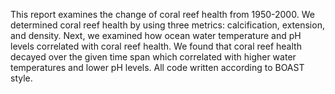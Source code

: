 This report examines the change of coral reef health from 1950-2000. We determined coral reef health by using three metrics: calcification, extension, and density. Next, we examined how ocean water temperature and pH levels correlated with coral reef health. We found that coral reef health decayed over the given time span which correlated with higher water temperatures and lower pH levels. All code written according to BOAST style.
